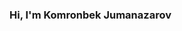 ### Hi, I'm Komronbek Jumanazarov <img stc="https://media1.giphy.com/media/gM5qFksULw54NMWyry/giphy.gif?cid=ecf05e47y1z3yqps3kkzm2cd90ubj144lt8dahcafhhgdn5a&rid=giphy.gif&ct=s" with="30px">
